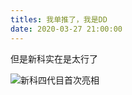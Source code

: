 ```yaml
---
titles: 我单推了，我是DD
date: 2020-03-27 21:00:00
---
```


但是新科实在是太行了

![新科四代目首次亮相][1]


  [1]: http://blog.bobwxc.top/usr/uploads/2020/03/3633163465.png